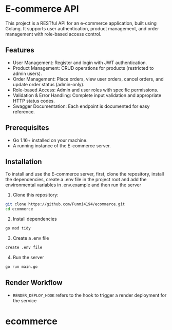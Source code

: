 ﻿# E-commerce API
This project is a RESTful API for an e-commerce application, built using Golang. It supports user authentication, product management, and order management with role-based access control.

## Features
- User Management: Register and login with JWT authentication.
- Product Management: CRUD operations for products (restricted to admin users).
- Order Management: Place orders, view user orders, cancel orders, and update order status (admin-only).
- Role-based Access: Admin and user roles with specific permissions.
- Validation & Error Handling: Complete input validation and appropriate HTTP status codes.
- Swagger Documentation: Each endpoint is documented for easy reference.

## Prerequisites
- Go 1.16+ installed on your machine.
- A running instance of the E-commerce server.


## Installation
To install and use the E-commerce server, first, clone the repository, install the dependencies, create a .env file in the project root and add the environmental variables in .env.example and then run the server

1. Clone this repository:
```bash
git clone https://github.com/Funmi4194/ecommerce.git
cd ecommerce
```
2. Install dependencies
```bash
go mod tidy
```
3. Create a .env file
```bash
create .env file
```
4. Run the server
```bash
go run main.go
```

## Render Workflow

- `RENDER_DEPLOY_HOOK` refers to the hook to trigger a render deployment for the service
# ecommerce
